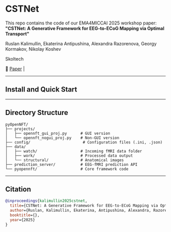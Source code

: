 # CSTNet

This repo contains the code of our EMA4MICCAI 2025 workshop paper: **"CSTNet: A Generative Framework for EEG-to-ECoG Mapping via Optimal Transport"**

Ruslan Kalimullin, Ekaterina Antipushina, Alexandra Razorenova, Georgy Kormakov, Nikolay Koshev

Skoltech

📄 [Paper](link-to-paper) |

---

## Install and Quick Start




---

## Directory Structure

```
pyOpenNFT/
├── projects/
│   ├── opennft_gui_proj.py      # GUI version
│   └── opennft_nogui_proj.py    # Non-GUI version
├── config/                       # Configuration files (.ini, .json)
├── data/
│   ├── watch/                   # Incoming fMRI data folder
│   ├── work/                    # Processed data output
│   └── structural/              # Anatomical images
├── prediction_server/           # EEG-fMRI prediction API
└── pyopennft/                   # Core framework code
```

---
## Citation

```bibtex
@inproceedings{kalimullin2025cstnet,
  title={CSTNet: A Generative Framework for EEG-to-ECoG Mapping via Optimal Transport},
  author={Ruslan, Kalimullin, Ekaterina, Antipushina, Alexandra, Razorenova, Georgy, Kormakov, Nikolay, Koshev},
  booktitle={},
  year={2025}
}
```
